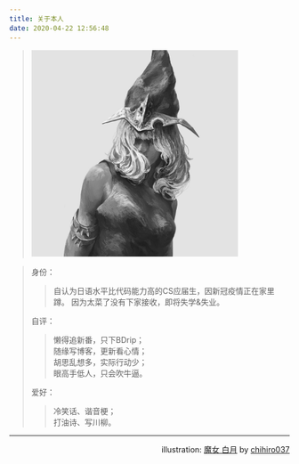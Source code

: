 ```yaml
---
title: 关于本人
date: 2020-04-22 12:56:48
---
```


> <img src = 67341740-resized.jpg width = 80% height = 80% alt = "魔女 白月">

> 身份：
> > 自认为日语水平比代码能力高的CS应届生，因新冠疫情正在家里蹲。
> > 因为太菜了没有下家接收，即将失学&失业。
> 
> 自评：  
> > 懒得追新番，只下BDrip；  
> > 随缘写博客，更新看心情；  
> > 胡思乱想多，实际行动少；  
> > 眼高手低人，只会吹牛逼。  
>  
> 爱好：  
> > 冷笑话、谐音梗；  
> > 打油诗、写川柳。  

---

<div align=right> illustration: <a href = "https://www.pixiv.net/artworks/67341740">魔女 白月</a> by <a href = "https://www.pixiv.net/users/19065369">chihiro037</a></div>  

